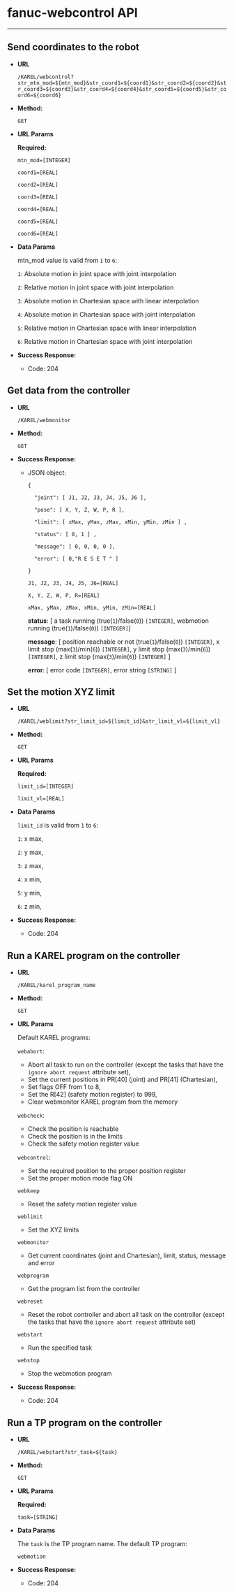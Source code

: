 #  fanuc-webcontrol API
____

##  Send coordinates to the robot

* **URL**

  `/KAREL/webcontrol?str_mtn_mod=${mtn_mod}&str_coord1=${coord1}&str_coord2=${coord2}&str_coord3=${coord3}&str_coord4=${coord4}&str_coord5=${coord5}&str_coord6=${coord6}`

* **Method:**

  `GET`
  
* **URL Params**

  **Required:**
   
  `mtn_mod=[INTEGER]`
  
  `coord1=[REAL]`
  
  `coord2=[REAL]`
  
  `coord3=[REAL]`
  
  `coord4=[REAL]`
  
  `coord5=[REAL]`
  
  `coord6=[REAL]`
  
* **Data Params**

  mtn_mod value is valid from `1` to `6`:
  
  `1`: Absolute motion in joint space with joint interpolation
  
  `2`: Relative motion in joint space with joint interpolation
  
  `3`: Absolute motion in Chartesian space with linear interpolation
  
  `4`: Absolute motion in Chartesian space with joint interpolation
  
  `5`: Relative motion in Chartesian space with linear interpolation
  
  `6`: Relative motion in Chartesian space with joint interpolation

* **Success Response:**

  * Code: 204

##  Get data from the controller

* **URL**

  `/KAREL/webmonitor`

* **Method:**

  `GET`

* **Success Response:**

  * JSON object:

        {

          "joint": [ J1, J2, J3, J4, J5, J6 ], 

          "pose": [ X, Y, Z, W, P, R ], 

          "limit": [ xMax, yMax, zMax, xMin, yMin, zMin ] , 

          "status": [ 0, 1 ] , 

          "message": [ 0, 0, 0, 0 ], 

          "error": [ 0,"R E S E T " ] 

        }

    `J1, J2, J3, J4, J5, J6=[REAL]`
	
	`X, Y, Z, W, P, R=[REAL]`
	
	`xMax, yMax, zMax, xMin, yMin, zMin=[REAL]`
	
	**status**: [ a task running (true(`1`)/false(`0`)) `[INTEGER]`, webmotion running (true(`1`)/false(`0`)) `[INTEGER]`]
	
	**message**: [ position reachable or not (true(`1`)/false(`0`)) `[INTEGER]`, x limit stop (max(`3`)/min(`6`)) `[INTEGER]`, y limit stop (max(`3`)/min(`6`)) `[INTEGER]`, z limit stop (max(`3`)/min(`6`)) `[INTEGER]` ]
	
	**error**: [ error code `[INTEGER]`, error string `[STRING]` ]
	
##  Set the motion XYZ limit

* **URL**

  `/KAREL/weblimit?str_limit_id=${limit_id}&str_limit_vl=${limit_vl}`

* **Method:**

  `GET`

* **URL Params**

  **Required:**
  
  `limit_id=[INTEGER]`
  
  `limit_vl=[REAL]`

* **Data Params**

  `limit_id` is valid from `1` to `6`:
  
  `1`: x max,

  `2`: y max,

  `3`: z max,

  `4`: x min,

  `5`: y min,

  `6`: z min,

* **Success Response:**

  * Code: 204

##  Run a KAREL program on the controller

* **URL**

  `/KAREL/karel_program_name`

* **Method:**

  `GET`
  
* **URL Params**

  Default KAREL programs:

  `webabort`:
    * Abort all task to run on the controller (except the tasks that have the `ignore abort request` attribute set),
    * Set the current positions in PR[40] (joint) and PR[41] (Chartesian),
    * Set flags OFF from 1 to 8,
    * Set the R[42] (safety motion register) to 999,
    * Clear webmonitor KAREL program from the memory
  
  `webcheck`:
    * Check the position is reachable
    * Check the position is in the limits
    * Check the safety motion register value
  
  `webcontrol`:
    * Set the required position to the proper position register
    * Set the proper motion mode flag ON

  `webkeep`
    * Reset the safety motion register value

  `weblimit`
    * Set the XYZ limits 

  `webmonitor`
    * Get current coordinates (joint and Chartesian), limit, status, message and error

  `webprogram`
    * Get the program list from the controller
  
  `webreset`
    * Reset the robot controller and abort all task on the controller (except the tasks that have the `ignore abort request` attribute set)

  `webstart`
    * Run the specified task
  
  `webstop`
    * Stop the webmotion program

* **Success Response:**

  * Code: 204

##  Run a TP program on the controller

* **URL**

  `/KAREL/webstart?str_task=${task}`

* **Method:**

  `GET`
  
* **URL Params**

  **Required:**
   
  `task=[STRING]`

* **Data Params**

  The `task` is the TP program name. The default TP program:

  `webmotion`

* **Success Response:**

  * Code: 204